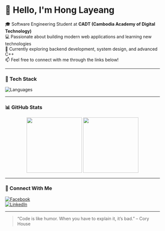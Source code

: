 # 👋 Hello, I'm Hong Layeang

🎓 Software Engineering Student at **CADT (Cambodia Academy of Digital Technology)**  
💻 Passionate about building modern web applications and learning new technologies  
🌱 Currently exploring backend development, system design, and advanced C++  
📫 Feel free to connect with me through the links below!

---

### 🚀 Tech Stack

![Languages](https://skillicons.dev/icons?i=c,cpp,html,css,js,java,react,nodejs,express&perline=9)

---

### 📊 GitHub Stats

<p align="center">
  <img src="https://github-readme-stats.vercel.app/api?username=Hong-Layeang&show_icons=true&theme=github_dark" height="180"/>
  <img src="https://github-readme-stats.vercel.app/api/top-langs/?username=Hong-Layeang&layout=compact&theme=github_dark" height="180"/>
</p>

---

### 🔗 Connect With Me

[![Facebook](https://img.shields.io/badge/Facebook-1877F2?style=for-the-badge&logo=facebook&logoColor=white)](https://www.facebook.com/share/15hAvcxYz5/)  
[![LinkedIn](https://img.shields.io/badge/LinkedIn-0077B5?style=for-the-badge&logo=linkedin&logoColor=white)](https://www.linkedin.com/in/hong-layeang-ba182a365?utm_source=share&utm_campaign=share_via&utm_content=profile&utm_medium=android_app)

---

> “Code is like humor. When you have to explain it, it’s bad.” – Cory House
